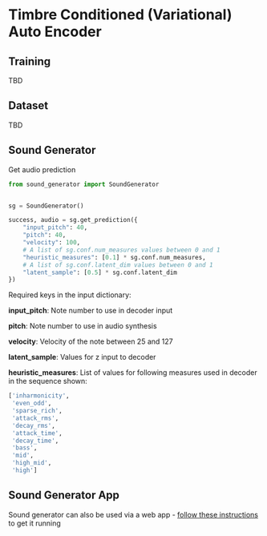 # Timbre Conditioned (Variational) Auto Encoder

## Training

TBD

## Dataset

TBD

## Sound Generator

Get audio prediction

```python
from sound_generator import SoundGenerator


sg = SoundGenerator()

success, audio = sg.get_prediction({
    "input_pitch": 40,
    "pitch": 40,
    "velocity": 100,
    # A list of sg.conf.num_measures values between 0 and 1
    "heuristic_measures": [0.1] * sg.conf.num_measures,
    # A list of sg.conf.latent_dim values between 0 and 1
    "latent_sample": [0.5] * sg.conf.latent_dim
})

```

Required keys in the input dictionary:

**input_pitch**: Note number to use in decoder input

**pitch**: Note number to use in audio synthesis

**velocity**: Velocity of the note between 25 and 127

**latent_sample**: Values for z input to decoder

**heuristic_measures**: List of values for following measures used in decoder in the sequence shown:
```python
['inharmonicity',
 'even_odd',
 'sparse_rich',
 'attack_rms',
 'decay_rms',
 'attack_time',
 'decay_time',
 'bass',
 'mid',
 'high_mid',
 'high']
```

## Sound Generator App

Sound generator can also be used via a web app - [follow these instructions](SOUND_GENERATOR.md) to get it running
